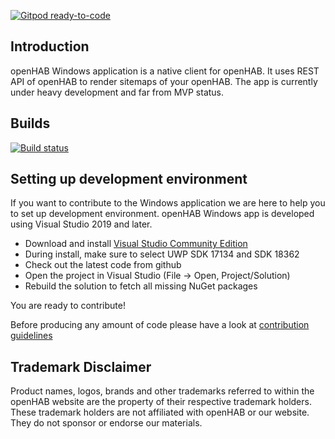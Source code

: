 [![Gitpod ready-to-code](https://img.shields.io/badge/Gitpod-ready--to--code-blue?logo=gitpod)](https://gitpod.io/#https://github.com/openhab/openhab-windows)

## Introduction

openHAB Windows application is a native client for openHAB. It uses REST API of openHAB to render
sitemaps of your openHAB. 
The app is currently under heavy development and far from MVP status.

## Builds

[![Build status](https://github.com/openhab/openhab-windows/workflows/CI/badge.svg)](https://github.com/openhab/openhab-windows/actions)


## Setting up development environment

If you want to contribute to the Windows application we are here to help you to set up
development environment. openHAB Windows app is developed using Visual Studio 2019 and later.

- Download and install [Visual Studio Community Edition](https://www.visualstudio.com/downloads/)
- During install, make sure to select UWP SDK 17134 and SDK 18362
- Check out the latest code from github
- Open the project in Visual Studio (File -> Open, Project/Solution)
- Rebuild the solution to fetch all missing NuGet packages

You are ready to contribute!

Before producing any amount of code please have a look at [contribution guidelines](https://github.com/openhab/openhab.windows/blob/master/CONTRIBUTING.md)

## Trademark Disclaimer

Product names, logos, brands and other trademarks referred to within the openHAB website are the
property of their respective trademark holders. These trademark holders are not affiliated with
openHAB or our website. They do not sponsor or endorse our materials.
